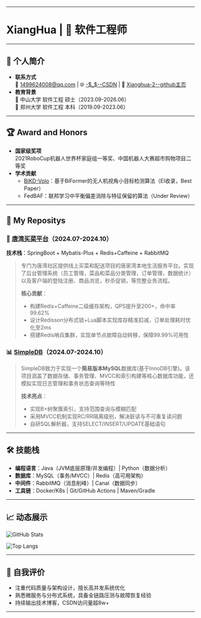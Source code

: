 
<!--
**xianghua-2/xianghua-2** is a ✨ _special_ ✨ repository because its `README.md` (this file) appears on your GitHub profile.

Here are some ideas to get you started:

- 🔭 I’m currently working on ...
- 🌱 I’m currently learning ...
- 👯 I’m looking to collaborate on ...
- 🤔 I’m looking for help with ...
- 💬 Ask me about ...
- 📫 How to reach me: ...
- 😄 Pronouns: ...
- ⚡ Fun fact: ...
-->

---

# XiangHua | 🚀 软件工程师 

---

## 🌟 个人简介
- **联系方式**  
   📧 1499624008@qq.com | 🌐 [-$_$--CSDN](https://blog.csdn.net/m0_52031708) | 🚀 [Xianghua-2--github主页](https://github.com/xianghua-2)
- **教育背景**  
  🏫 中山大学 软件工程 硕士（2023.09-2026.06）  
  🏫 郑州大学 软件工程 本科（2019.09-2023.06）

---

## 🏆 Award and Honors
- **国家级奖项**  
  2021RoboCup机器人世界杯家庭组一等奖、中国机器人大赛超市购物项目二等奖  
- **学术贡献**  
  - [BiKD-Volo](https://ieeexplore.ieee.org/document/10702331)：基于BiFormer的无人机视角小目标检测算法（EI收录，Best Paper）  
  - FedBAF：联邦学习中平衡偏差消除与特征保留的算法（Under Review）

---

## 🚀 My Repositys

### 🛒 [唐湾买菜平台](https://github.com/xianghua-2/hm-dianping)（2024.07-2024.10）
**技术栈**：SpringBoot + Mybatis-Plus + Redis+Caffeine + RabbitMQ  
> 专门为唐湾社区提供线上买菜和配送项目的唐家湾本地生活服务平台。实现了后台管理系统（员工管理，菜品和菜品分类管理，订单管理，数据统计）以及客户端的登陆注册、商品浏览，秒杀促销，等完整业务流程。
> 
> **核心贡献**：
> - 构建Redis+Caffeine二级缓存架构，QPS提升至200+，命中率99.62%
> - 设计Redisson分布式锁+Lua脚本实现库存精准扣减，订单处理耗时优化至2ms
> - 搭建Redis哨兵集群，实现单节点故障自动转移，保障99.99%可用性

### 📊 [SimpleDB]()（2024.07-2024.10）
> SimpleDB致力于实现一个**简易版本MySQL**数据库(基于InnoDB引擎)。该项目涵盖了数据存储、事务管理、MVCC和索引构建等核心数据库功能，还模拟实现日志管理和事务状态查询等特性
> 
> **技术亮点**：
> - 实现B+树聚簇索引，支持范围查询与模糊匹配
> - 采用MVCC机制实现RC/RR隔离级别，解决脏读与不可重复读问题
> - 自研SQL解析器，支持SELECT/INSERT/UPDATE基础语句

---

## 🛠️ 技能栈
- **编程语言**：Java（JVM底层原理/并发编程）| Python（数据分析）  
- **数据库**：MySQL（事务/MVCC）| Redis（高可用架构）  
- **中间件**：RabbitMQ（消息削峰）| Canal（数据同步）  
- **工具链**：Docker/K8s | Git/GitHub Actions | Maven/Gradle  

---

## 📈 动态展示

<!-- GitHub贡献统计 -->
![GitHub Stats](https://github-readme-stats.vercel.app/api?username=xianghua-2&show_icons=true&theme=radical)

<!-- 编程语言分布 -->
![Top Langs](https://github-readme-stats.vercel.app/api/top-langs/?username=xianghua-2&layout=compact)

---

## 📝 自我评价
- 注重代码质量与架构设计，擅长高并发系统优化  
- 熟悉微服务与分布式系统，具备全链路压测与故障恢复经验  
- 持续输出技术博客，CSDN访问量超8w+  

---

